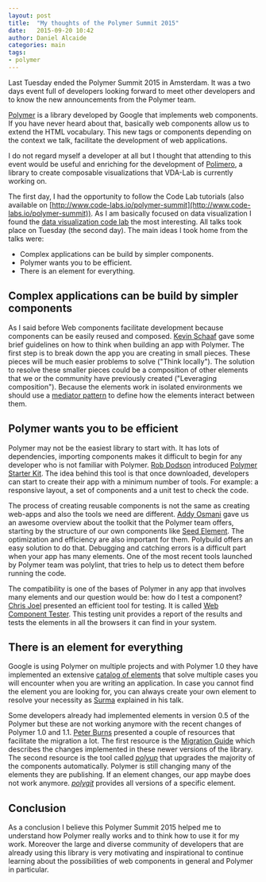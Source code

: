 ```yaml
---
layout: post
title:  "My thoughts of the Polymer Summit 2015"
date:   2015-09-20 10:42
author: Daniel Alcaide
categories: main
tags:
- polymer
---
```

Last Tuesday ended the Polymer Summit 2015 in Amsterdam. It was a two days event full of developers looking forward to meet other developers and to know the new announcements from the Polymer team.

[Polymer](https://www.polymer-project.org/1.0/) is a library developed by Google that implements web components. If you have never heard about that, basically web components allow us to extend the HTML vocabulary. This new tags or components depending on the context we talk, facilitate the development of web applications.

I do not regard myself a developer at all but I thought that attending to this event would be useful and enriching for the development of [Polimero](https://bitbucket.org/vda-lab/polimero), a library to create composable visualizations that VDA-Lab is currently working on.

The first day, I had the opportunity to follow the Code Lab tutorials (also available on [http://www.code-labs.io/polymer-summit](http://www.code-labs.io/polymer-summit)). As I am basically focused on data visualization I found the [data visualization code lab](http://www.code-labs.io/codelabs/polymer-webgl) the most interesting. All talks took place on Tuesday (the second day). The main ideas I took home from the talks were:

* Complex applications can be build by simpler components.
* Polymer wants you to be efficient.
* There is an element for everything.

## Complex applications can be build by simpler components

As I said before Web components facilitate development because components can be easily reused and composed. [Kevin Schaaf](https://youtu.be/jVn8tlnwAEs) gave some brief guidelines on how to think when building an app with Polymer. The first step is to break down the app you are creating in small pieces. These pieces will be much easier problems to solve ("Think locally"). The solution to resolve these smaller pieces could be a composition of other elements that we or the community have previously created ("Leveraging composition"). Because the elements work in isolated environments we should use a [mediator pattern](https://en.wikipedia.org/wiki/Mediator_pattern) to define how the elements interact between them.

## Polymer wants you to be efficient

Polymer may not be the easiest library to start with. It has lots of dependencies, importing components makes it difficult to begin for any developer who is not familiar with Polymer. [Rob Dodson](https://youtu.be/1f_Tj_JnStA) introduced [Polymer Starter Kit](https://developers.google.com/web/tools/polymer-starter-kit/). The idea behind this tool is that once downloaded, developers can start to create their app with a minimum number of tools. For example: a responsive layout, a set of components and a unit test to check the code.

The process of creating reusable components is not the same as creating web-apps and also the tools we need are different. [Addy Osmani](https://youtu.be/LMqM4PfrFxs) gave us an awesome overview about the toolkit that the Polymer team offers, starting by the structure of our own components like [Seed Element](https://github.com/polymerelements/seed-element). The optimization and efficiency are also important for them. Polybuild offers an easy solution to do that. Debugging and catching errors is a difficult part when your app has many elements. One of the most recent tools launched by Polymer team was polylint, that tries to help us to detect them before running the code.

The compatibility is one of the bases of Polymer in any app that involves many elements and our question would be: how do I test a component? [Chris Joel](https://youtu.be/kX2INPJY4Y4) presented an efficient tool for testing. It is called [Web Component Tester](https://github.com/Polymer/web-component-tester). This testing unit provides a report of the results and tests the elements in all the browsers it can find in your system.

## There is an element for everything

Google is using Polymer on multiple projects and with Polymer 1.0 they have implemented an extensive [catalog of elements](https://elements.polymer-project.org/) that solve multiple cases you will encounter when you are writing an application. In case you cannot find the element you are looking for, you can always create your own element to resolve your necessity as [Surma](https://youtu.be/qogKAkxrfrk) explained in his talk.

Some developers already had implemented elements in version 0.5 of the Polymer but these are not working anymore with the recent changes of Polymer 1.0 and 1.1. [Peter Burns](https://youtu.be/maygsoPKLpE) presented a couple of resources that facilitate the migration a lot. The first resource is the [Migration Guide](https://www.polymer-project.org/1.0/docs/migration.html) which describes the changes implemented in these newer versions of the library. The second resource is the tool called [*polyup*](https://github.com/PolymerLabs/polyup) that upgrades the majority of the components automatically. Polymer is still changing many of the elements they are publishing. If an element changes, our app maybe does not work anymore. [*polygit*](http://polygit.org/) provides all versions of a specific element.

## Conclusion

As a conclusion I believe this Polymer Summit 2015 helped me to understand how Polymer really works and to think how to use it for my work. Moreover the large and diverse community of developers that are already using this library is very motivating and inspirational to continue learning about the possibilities of web components in general and Polymer in particular.
